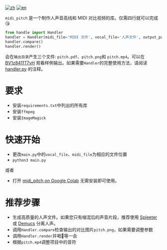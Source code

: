 [![zh](https://img.shields.io/badge/lang-zh-red.svg)](/README.md)
[![en](https://img.shields.io/badge/lang-en-yellow.svg)](/README.en.md)

`midi_pitch` 是一个制作人声音高线和 MIDI 对比视频的库。仅需四行就可以完成 :kissing_heart:

```python
from handle import Handler
handler = Handler(midi_file='MIDI 文件', vocal_file='人声文件', output_path='输出目录')
handler.compare()
handler.render()
```
会在`输出目录`产生三个文件: `pitch.pdf`、`pitch.png`和 `pitch.mp4`。可以在 [BV1z8411T7vH](https://www.bilibili.com/video/BV1z8411T7vH) 观看样例输出。如果需要`Handler`的完整使用方法，请阅读 [handler.py](/midi_pitch/handler.py) 的注释。

# 要求
- 安装`requirements.txt`中列出的所有库
- 安装`ffmpeg`
- 安装`ImageMagick`

# 快速开始
- 更改`main.py`中的`vocal_file`、`midi_file`为相应的文件位置
- `python3 main.py`

或者

- 打开 [midi_pitch on Google Colab](https://colab.research.google.com/drive/1ylPzetjMGYI_Vz55YKPZkwEddHoVUWv9?usp=sharing) 无需安装即可使用。


# 推荐步骤
- 生成高质量的人声文件。如果您只有缩混后的声音片段，推荐使用 [Spleeter](https://github.com/deezer/spleeter) 或 [Demucs](https://github.com/facebookresearch/demucs) 分离人声。
- 调用`Handler.compare`检查输出的对比图片`pitch.png`，如果需要调整参数
- 调用`Handler.render`并喝:tea:等一会
- 根据`pitch.mp4`调整项目中的音符